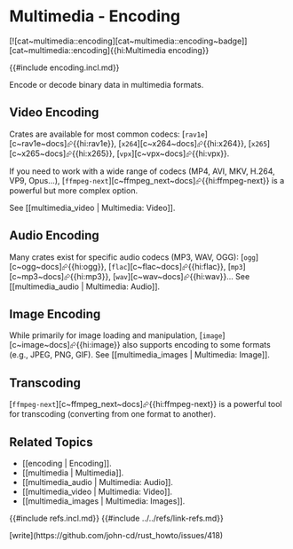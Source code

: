 # Multimedia - Encoding

[![cat~multimedia::encoding][cat~multimedia::encoding~badge]][cat~multimedia::encoding]{{hi:Multimedia encoding}}

{{#include encoding.incl.md}}

Encode or decode binary data in multimedia formats.

## Video Encoding

Crates are available for most common codecs: [`rav1e`][c~rav1e~docs]⮳{{hi:rav1e}}, [`x264`][c~x264~docs]⮳{{hi:x264}}, [`x265`][c~x265~docs]⮳{{hi:x265}}, [`vpx`][c~vpx~docs]⮳{{hi:vpx}}.

If you need to work with a wide range of codecs (MP4, AVI, MKV, H.264, VP9, Opus...), [`ffmpeg-next`][c~ffmpeg_next~docs]⮳{{hi:ffmpeg-next}} is a powerful but more complex option.

See [[multimedia_video | Multimedia: Video]].

## Audio Encoding

Many crates exist for specific audio codecs (MP3, WAV, OGG): [`ogg`][c~ogg~docs]⮳{{hi:ogg}}, [`flac`][c~flac~docs]⮳{{hi:flac}}, [`mp3`][c~mp3~docs]⮳{{hi:mp3}}, [`wav`][c~wav~docs]⮳{{hi:wav}}... See [[multimedia_audio | Multimedia: Audio]].

## Image Encoding

While primarily for image loading and manipulation, [`image`][c~image~docs]⮳{{hi:image}} also supports encoding to some formats (e.g., JPEG, PNG, GIF).
See [[multimedia_images | Multimedia: Image]].

## Transcoding

[`ffmpeg-next`][c~ffmpeg_next~docs]⮳{{hi:ffmpeg-next}} is a powerful tool for transcoding (converting from one format to another).

## Related Topics

- [[encoding | Encoding]].
- [[multimedia | Multimedia]].
- [[multimedia_audio | Multimedia: Audio]].
- [[multimedia_video | Multimedia: Video]].
- [[multimedia_images | Multimedia: Images]].

{{#include refs.incl.md}}
{{#include ../../refs/link-refs.md}}

<div class="hidden">
[write](https://github.com/john-cd/rust_howto/issues/418)
</div>
